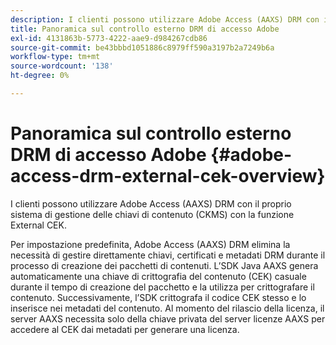 ```yaml
---
description: I clienti possono utilizzare Adobe Access (AAXS) DRM con il proprio sistema di gestione delle chiavi di contenuto (CKMS) con la funzione External CEK.
title: Panoramica sul controllo esterno DRM di accesso Adobe
exl-id: 4131863b-5773-4222-aae9-d984267cdb86
source-git-commit: be43bbbd1051886c8979ff590a3197b2a7249b6a
workflow-type: tm+mt
source-wordcount: '138'
ht-degree: 0%

---
```


# Panoramica sul controllo esterno DRM di accesso Adobe {#adobe-access-drm-external-cek-overview}

I clienti possono utilizzare Adobe Access (AAXS) DRM con il proprio sistema di gestione delle chiavi di contenuto (CKMS) con la funzione External CEK.

Per impostazione predefinita, Adobe Access (AAXS) DRM elimina la necessità di gestire direttamente chiavi, certificati e metadati DRM durante il processo di creazione dei pacchetti di contenuti. L’SDK Java AAXS genera automaticamente una chiave di crittografia del contenuto (CEK) casuale durante il tempo di creazione del pacchetto e la utilizza per crittografare il contenuto. Successivamente, l’SDK crittografa il codice CEK stesso e lo inserisce nei metadati del contenuto. Al momento del rilascio della licenza, il server AAXS necessita solo della chiave privata del server licenze AAXS per accedere al CEK dai metadati per generare una licenza.
